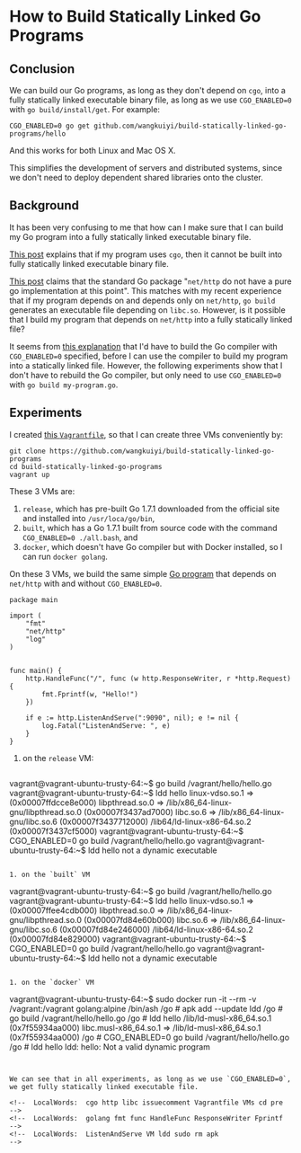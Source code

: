 # How to Build Statically Linked Go Programs


## Conclusion

We can build our Go programs, as long as they don't depend on `cgo`,
into a fully statically linked executable binary file, as long as we
use `CGO_ENABLED=0` with `go build/install/get`.  For example:

```
CGO_ENABLED=0 go get github.com/wangkuiyi/build-statically-linked-go-programs/hello
```

And this works for both Linux and Mac OS X.

This simplifies the development of servers and distributed systems,
since we don't need to deploy dependent shared libraries onto the
cluster.


## Background

It has been very confusing to me that how can I make sure that I can
build my Go program into a fully statically linked executable binary
file.

[This post](http://blog.hashbangbash.com/2014/04/linking-golang-statically/) explains
that if my program uses `cgo`, then it cannot be built into fully
statically linked executable binary file.

[This post](http://matthewkwilliams.com/index.php/2014/09/28/go-executables-are-statically-linked-except-when-they-are-not/) claims
that the standard Go package "`net/http` do not have a pure go
implementation at this point".  This matches with my recent experience
that if my program depends on and depends only on `net/http`, `go
build` generates an executable file depending on `libc.so`.  However,
is it possible that I build my program that depends on `net/http` into
a fully statically linked file?

It seems
from
[this explanation](https://github.com/golang/go/issues/9344#issuecomment-149442382) that
I'd have to build the Go compiler with `CGO_ENABLED=0` specified,
before I can use the compiler to build my program into a statically
linked file.  However, the following experiments show that I don't
have to rebuild the Go compiler, but only need to use `CGO_ENABLED=0`
with `go build my-program.go`.


## Experiments

I
created
[this `Vagrantfile`](https://github.com/wangkuiyi/build-statically-linked-go-programs/blob/master/Vagrantfile),
so that I can create three VMs conveniently by:

```
git clone https://github.com/wangkuiyi/build-statically-linked-go-programs
cd build-statically-linked-go-programs
vagrant up
```

These 3 VMs are:

1. `release`, which has pre-built Go 1.7.1 downloaded from the official site and installed into `/usr/loca/go/bin`,
1. `built`, which has a Go 1.7.1 built from source code with the command `CGO_ENABLED=0 ./all.bash`, and
1. `docker`, which doesn't have Go compiler but with Docker installed, so I can run `docker golang`.


On these 3 VMs, we build the same
simple
[Go program](https://github.com/wangkuiyi/build-statically-linked-go-programs/blob/master/hello/hello.go) that
depends on `net/http` with and without `CGO_ENABLED=0`.

```
package main

import (
    "fmt"
    "net/http"
    "log"
)


func main() {
    http.HandleFunc("/", func (w http.ResponseWriter, r *http.Request) {
	    fmt.Fprintf(w, "Hello!")
    })

    if e := http.ListenAndServe(":9090", nil); e != nil {
        log.Fatal("ListenAndServe: ", e)
    }
}
```

1. on the `release` VM:

   ```
vagrant@vagrant-ubuntu-trusty-64:~$ go build /vagrant/hello/hello.go
vagrant@vagrant-ubuntu-trusty-64:~$ ldd hello 
	linux-vdso.so.1 =>  (0x00007ffdcce8e000)
	libpthread.so.0 => /lib/x86_64-linux-gnu/libpthread.so.0 (0x00007f3437ad7000)
	libc.so.6 => /lib/x86_64-linux-gnu/libc.so.6 (0x00007f3437712000)
	/lib64/ld-linux-x86-64.so.2 (0x00007f3437cf5000)
vagrant@vagrant-ubuntu-trusty-64:~$ CGO_ENABLED=0 go build /vagrant/hello/hello.go
vagrant@vagrant-ubuntu-trusty-64:~$ ldd hello 
	not a dynamic executable
   ```

1. on the `built` VM

   ```
vagrant@vagrant-ubuntu-trusty-64:~$ go build /vagrant/hello/hello.go
vagrant@vagrant-ubuntu-trusty-64:~$ ldd hello 
	linux-vdso.so.1 =>  (0x00007ffee4cdb000)
	libpthread.so.0 => /lib/x86_64-linux-gnu/libpthread.so.0 (0x00007fd84e60b000)
	libc.so.6 => /lib/x86_64-linux-gnu/libc.so.6 (0x00007fd84e246000)
	/lib64/ld-linux-x86-64.so.2 (0x00007fd84e829000)
vagrant@vagrant-ubuntu-trusty-64:~$ CGO_ENABLED=0 go build /vagrant/hello/hello.go
vagrant@vagrant-ubuntu-trusty-64:~$ ldd hello 
	not a dynamic executable
   ```

1. on the `docker` VM

   ```
vagrant@vagrant-ubuntu-trusty-64:~$ sudo docker run -it --rm -v /vagrant:/vagrant golang:alpine /bin/ash
/go # apk add --update ldd
/go # go build /vagrant/hello/hello.go
/go # ldd hello 
	/lib/ld-musl-x86_64.so.1 (0x7f55934aa000)
	libc.musl-x86_64.so.1 => /lib/ld-musl-x86_64.so.1 (0x7f55934aa000)
/go # CGO_ENABLED=0 go build /vagrant/hello/hello.go
/go # ldd hello 
ldd: hello: Not a valid dynamic program
   ```


We can see that in all experiments, as long as we use `CGO_ENABLED=0`,
we get fully statically linked executable file.

<!--  LocalWords:  cgo http libc issuecomment Vagrantfile VMs cd pre
 -->
<!--  LocalWords:  golang fmt func HandleFunc ResponseWriter Fprintf
 -->
<!--  LocalWords:  ListenAndServe VM ldd sudo rm apk
 -->
